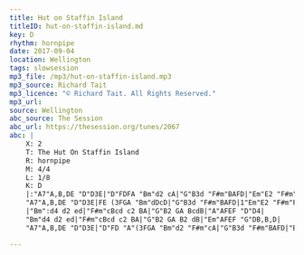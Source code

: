 ```yaml
---
title: Hut on Staffin Island
titleID: hut-on-staffin-island.md
key: D
rhythm: hornpipe
date: 2017-09-04
location: Wellington
tags: slowsession 
mp3_file: /mp3/hut-on-staffin-island.mp3
mp3_source: Richard Tait
mp3_licence: "© Richard Tait. All Rights Reserved."
mp3_url:
source: Wellington
abc_source: The Session
abc_url: https://thesession.org/tunes/2067
abc: |
    X: 2
    T: The Hut On Staffin Island
    R: hornpipe
    M: 4/4
    L: 1/8
    K: D
    |:"A7"A,B,DE "D"D3E|"D"FDFA "Bm"d2 cA|"G"B3d "F#m"BAFD|"Em"E2 "F#m"FE "G"DB,B,D|
    "A7"A,B,DE "D"D3E|FE (3FGA "Bm"dDcD|"G"B3d "F#m"BAFD|1"Em"E2 "F#m"FE "G"D3B,:|2"A7"E2 "D/F#"FE "D"D2 FA||
    |"Bm":d4 d2 ed|"F#m"cBcd c2 BA|"G"B2 GA BcdB|"A"AFEF "D"D4|
    "Bm"d4 d2 ed|"F#m"cBcd c2 BA|"G"B2 GA B2 dB|"Em"AFEF "G"DB,B,D|
    "A7"A,B,DE "D"D3E|"D"FD "A"(3FGA "Bm"d2 "F#m"cA|"G"B3d "F#m"BAFD|"Em"E2 "F#m"FE "D"D4||

---
```

